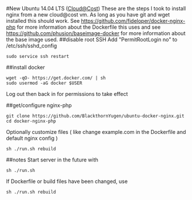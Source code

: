 #New Ubuntu 14.04 LTS ([Cloud@Cost](http://cloudatcost.com))
These are the steps I took to install nginx from a new cloud@cost vm. As long as you have git and wget installed this should work. See https://github.com/fideloper/docker-nginx-php for more information about the Dockerfile this uses and see https://github.com/phusion/baseimage-docker for more information about the base image used. 
##disable root SSH
Add "PermitRootLogin no" to /etc/ssh/sshd_config
```
sudo service ssh restart
```

##install docker
```
wget -qO- https://get.docker.com/ | sh
sudo usermod -aG docker $USER
```
Log out then back in for permissions to take effect

##get/configure nginx-php
```
git clone https://github.com/BlackthornYugen/ubuntu-docker-nginx.git
cd docker-nginx-php
```
Optionally customize files ( like change example.com in the Dockerfile and default nginx config )
```
sh ./run.sh rebuild
```
##notes
Start server in the future with 
```
sh ./run.sh
```
If Dockerfile or build files have been changed, use
```
sh ./run.sh rebuild
```
